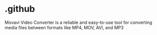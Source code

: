 # .github
Movavi Video Converter is a reliable and easy-to-use tool for converting media files between formats like MP4, MOV, AVI, and MP3
